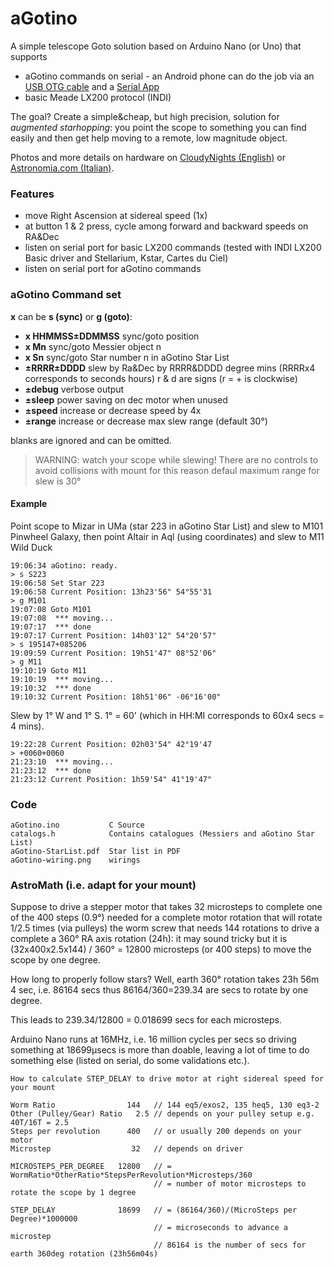 # aGotino
A simple telescope Goto solution based on Arduino Nano (or Uno) that supports

- aGotino commands on serial - an Android phone can do the job via an [USB OTG cable](https://www.amazon.com/s?k=usb+otg+cable) and a [Serial App](https://play.google.com/store/apps/details?id=de.kai_morich.serial_usb_terminal&hl=it)
- basic Meade LX200 protocol (INDI)

The goal? Create a simple&cheap, but high precision, solution for *augmented starhopping*: you point the scope to something you can find easily and then get help moving to a remote, low magnitude object.

Photos and more details on hardware on [CloudyNights (English)](https://www.cloudynights.com/topic/735800-agotino-a-simple-arduino-nano-goto/) or [Astronomia.com (Italian)](https://www.astronomia.com/forum/showthread.php?34605-aGotino-un-goto-con-Arduino).

### Features

- move Right Ascension at sidereal speed (1x) 
- at button 1 & 2 press, cycle among forward and backward speeds on RA&Dec
- listen on serial port for basic LX200 commands (tested with INDI LX200 Basic driver and Stellarium, Kstar, Cartes du Ciel)
- listen on serial port for aGotino commands

### aGotino Command set
**x** can be **s (sync)** or **g (goto)**:    
  - **x HHMMSS±DDMMSS** sync/goto position
  - **x Mn**            sync/goto Messier object n
  - **x Sn**            sync/goto Star number n in aGotino Star List
  - **±RRRR±DDDD**     slew by Ra&Dec by RRRR&DDDD degree mins (RRRRx4 corresponds to seconds hours) r & d are signs  (r = + is clockwise)
  - **±debug**       verbose output
  - **±sleep**       power saving on dec motor when unused
  - **±speed**       increase or decrease speed by 4x
  - **±range**       increase or decrease max slew range (default 30°)

blanks are ignored and can be omitted.

> WARNING: watch your scope while slewing! 
>          There are no controls to avoid collisions with mount
>          for this reason defaul maximum range for slew is 30°

#### Example 

Point scope to Mizar in UMa (star 223 in aGotino Star List) and slew to M101 Pinwheel Galaxy, then point Altair in Aql (using coordinates) and slew to M11 Wild Duck

    19:06:34 aGotino: ready.
    > s S223
    19:06:58 Set Star 223      
    19:06:58 Current Position: 13h23'56" 54°55'31
    > g M101
    19:07:08 Goto M101
    19:07:08  *** moving...
    19:07:17  *** done
    19:07:17 Current Position: 14h03'12" 54°20'57"
    > s 195147+085206
    19:09:59 Current Position: 19h51'47" 08°52'06"
    > g M11
    19:10:19 Goto M11
    19:10:19  *** moving...
    19:10:32  *** done
    19:10:32 Current Position: 18h51'06" ‑06°16'00"

Slew by 1° W and 1° S.  1° = 60' (which in HH:MI corresponds to 60x4 secs = 4 mins).

    19:22:28 Current Position: 02h03'54" 42°19'47
    > +0060+0060
    21:23:10  *** moving...
    21:23:12  *** done
    21:23:12 Current Position: 1h59'54" 41°19'47"

### Code
    aGotino.ino           C Source
    catalogs.h            Contains catalogues (Messiers and aGotino Star List)
    aGotino-StarList.pdf  Star list in PDF
    aGotino-wiring.png    wirings 

### AstroMath (i.e. adapt for your mount)

Suppose to drive a stepper motor that takes 32 microsteps to complete one of the 400 steps (0.9°) needed for a complete motor rotation that will rotate 1/2.5 times (via pulleys) the worm screw that needs 144 rotations to drive a complete a 360° RA axis rotation (24h): it may sound tricky but it is (32x400x2.5x144) / 360° = 12800 microsteps (or 400 steps) to move the scope by one degree.

How long to properly follow stars? Well, earth 360° rotation takes 23h 56m 4 sec, i.e. 86164 secs thus 86164/360=239.34 are secs to rotate by one degree.

This leads to 239.34/12800 = 0.018699 secs for each microsteps.

Arduino Nano runs at 16MHz, i.e. 16 million cycles per secs so driving something at 18699µsecs is more than doable, leaving a lot of time to do something else (listed on serial, do some validations etc.).

    How to calculate STEP_DELAY to drive motor at right sidereal speed for your mount
    
    Worm Ratio                144   // 144 eq5/exos2, 135 heq5, 130 eq3-2
    Other (Pulley/Gear) Ratio   2.5 // depends on your pulley setup e.g. 40T/16T = 2.5
    Steps per revolution      400   // or usually 200 depends on your motor
    Microstep                  32   // depends on driver
     
    MICROSTEPS_PER_DEGREE   12800   // = WormRatio*OtherRatio*StepsPerRevolution*Microsteps/360
                                    // = number of motor microsteps to rotate the scope by 1 degree
     
    STEP_DELAY              18699   // = (86164/360)/(MicroSteps per Degree)*1000000
                                    // = microseconds to advance a microstep
                                    // 86164 is the number of secs for earth 360deg rotation (23h56m04s)
